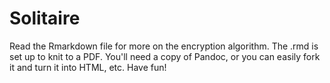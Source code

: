 # Solitaire

Read the Rmarkdown file for more on the encryption algorithm. The .rmd is set up to knit to a PDF. You'll need a copy of Pandoc, or you can easily fork it and turn it into HTML, etc. Have fun!
